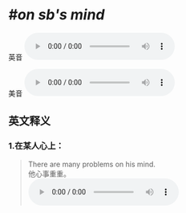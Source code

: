 # ***\#on sb's mind*** 
英音
<audio src="./media/on sb’s mind1_AAC.aac" controls="controls"></audio>

美音
<audio src="./media/on sb’s mind2_AAC.aac" controls="controls"></audio>



  

英文释义
---
### 1.**在某人心上：**  

 > There are many problems on his mind.   
 > 他心事重重。    
<audio src="./media/mind-16.aac" controls="controls"></audio>


